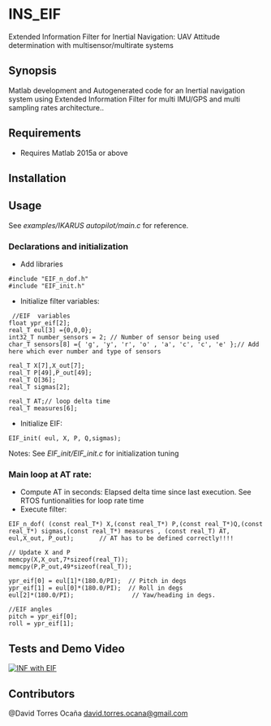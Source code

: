 # INS_EIF
Extended Information Filter for Inertial Navigation: UAV Attitude determination with multisensor/multirate systems

## Synopsis
Matlab development and Autogenerated code for an Inertial navigation system using Extended Information Filter for multi IMU/GPS and multi sampling rates architecture..


## Requirements

* Requires Matlab 2015a or above


## Installation

## Usage
See *examples/IKARUS autopilot/main.c* for reference.
### Declarations and initialization 
* Add libraries
```
#include "EIF_n_dof.h"
#include "EIF_init.h" 
```
* Initialize filter variables:
```
 //EIF  variables
float ypr_eif[2];	
real_T eul[3] ={0,0,0};
int32_T number_sensors = 2; // Number of sensor being used
char_T sensors[8] ={ 'g', 'y', 'r', 'o' , 'a', 'c', 'c', 'e' };// Add here which ever number and type of sensors

real_T X[7],X_out[7];
real_T P[49],P_out[49];
real_T Q[36];
real_T sigmas[2];

real_T AT;// loop delta time
real_T measures[6];
 ```
 * Initialize EIF:
 ```
 EIF_init( eul, X, P, Q,sigmas);
 ```
 Notes: See *EIF_init/EIF_init.c* for initialization tuning
 ### Main loop at AT rate:
 * Compute AT in seconds: Elapsed delta time since last execution. See RTOS funtionalities for loop rate time
 * Execute filter:
 ```
EIF_n_dof( (const real_T*) X,(const real_T*) P,(const real_T*)Q,(const real_T*) sigmas,(const real_T*) measures , (const real_T) AT,  eul,X_out, P_out);	   // AT has to be defined correctly!!!!

// Update X and P
memcpy(X,X_out,7*sizeof(real_T));
memcpy(P,P_out,49*sizeof(real_T));	
  
ypr_eif[0] = eul[1]*(180.0/PI);	 // Pitch in degs
ypr_eif[1] = eul[0]*(180.0/PI);	 // Roll in degs
eul[2]*(180.0/PI);                // Yaw/heading in degs.

//EIF angles
pitch = ypr_eif[0];
roll = ypr_eif[1];
 ```

## Tests and Demo Video
[![INF with EIF](https://photos-1.dropbox.com/t/2/AADJESYJjzcmC0Obysz4uTGkHSz3xhVc0rDT0AsVOEJK0w/12/16640430/jpeg/32x32/1/_/1/2/MOV_1099.mp4/EO-ktAwY6awEIAIoAg/qwtweRtsvMHZcCMK8UeSLIohIybhuZ7BkiqCldPhybQ%2CrEcQ9VEalg1zr6HXyl-Z3lxaQjEyxgEjw4qp9kGvYj4%2CmZhyZ8Ksa7lBtANhB6jmAi0jnGWej4_LGcQAj0W2UrU%2CMhzwtn4IIEULsPzEg5v_pOHPrqtqvAPFvEKseS-BI5M%2CBx3TZEurXM1EzXpg-yPntl1_Wrk0HyhIqIk_mWGcpOY%2CmK8BbqNRIW7xFpau4A9kCOgADVnBGyPK0vcKmLLz7aM%2C2uuhi-IhJwRABbhKWZ9iMyxLGWHIvtAufZq3gNo81r0%2CLbEyF_bBqY_1RM_mptAhfDBLfnB-yyFAxo6pOrQkeEA%2CGQjs7UqIu38RYRfBRwUwQpmEm-mF6jPERznR7rYP5ro%2CLzade8YCBbCiNrqiRhajGTwKEqeKghj4fhYiUXD_d2k%2Cjzkg0Fy00s0BFY-7WpScokYaP3qyspfgbKDoIZAqRaU%2C8WD5JUp_SFpH9XDJiWYIS1fhKXpZRUzwRGJFDE8968A?size=32x32&size_mode=1)](https://www.dropbox.com/s/rxmxjgcjtwu1rox/MOV_1099.mp4?dl=0)

## Contributors

@David Torres Ocaña
    david.torres.ocana@gmail.com
